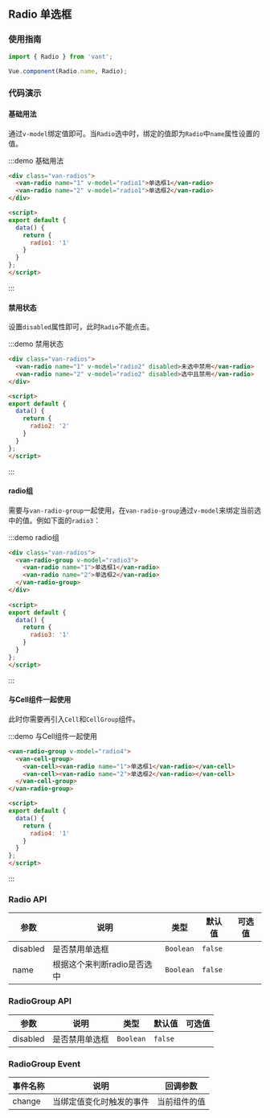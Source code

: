 <style>
.demo-radio {
  .van-radios {
    padding: 0 20px;

    .van-radio {
      margin: 10px 0;
    }
  }
}
</style>

<script>
export default {
  data() {
    return {
      radio1: '1',
      radio2: '2',
      radio3: '1',
      radio4: '1'
    };
  }
};
</script>

## Radio 单选框

### 使用指南
``` javascript
import { Radio } from 'vant';

Vue.component(Radio.name, Radio);
```

### 代码演示

#### 基础用法

通过`v-model`绑定值即可。当`Radio`选中时，绑定的值即为`Radio`中`name`属性设置的值。

:::demo 基础用法
```html
<div class="van-radios">
  <van-radio name="1" v-model="radio1">单选框1</van-radio>
  <van-radio name="2" v-model="radio1">单选框2</van-radio>
</div>

<script>
export default {
  data() {
    return {
      radio1: '1'
    }
  }
};
</script>
```
:::

#### 禁用状态

设置`disabled`属性即可，此时`Radio`不能点击。

:::demo 禁用状态
```html
<div class="van-radios">
  <van-radio name="1" v-model="radio2" disabled>未选中禁用</van-radio>
  <van-radio name="2" v-model="radio2" disabled>选中且禁用</van-radio>
</div>

<script>
export default {
  data() {
    return {
      radio2: '2'
    }
  }
};
</script>
```
:::

#### radio组

需要与`van-radio-group`一起使用，在`van-radio-group`通过`v-model`来绑定当前选中的值。例如下面的`radio3`：

:::demo radio组
```html
<div class="van-radios">
  <van-radio-group v-model="radio3">
    <van-radio name="1">单选框1</van-radio>
    <van-radio name="2">单选框2</van-radio>
  </van-radio-group>
</div>
  
<script>
export default {
  data() {
    return {
      radio3: '1'
    }
  }
};
</script>
```
:::

#### 与Cell组件一起使用

此时你需要再引入`Cell`和`CellGroup`组件。

:::demo 与Cell组件一起使用
```html
<van-radio-group v-model="radio4">
  <van-cell-group>
    <van-cell><van-radio name="1">单选框1</van-radio></van-cell>
    <van-cell><van-radio name="2">单选框2</van-radio></van-cell>
  </van-cell-group>
</van-radio-group>

<script>
export default {
  data() {
    return {
      radio4: '1'
    }
  }
};
</script>
```
:::

### Radio API

| 参数       | 说明      | 类型       | 默认值       | 可选值       |
|-----------|-----------|-----------|-------------|-------------|
| disabled | 是否禁用单选框 | `Boolean`  | `false` |   |
| name | 根据这个来判断radio是否选中 | `Boolean`  | `false` |   |

### RadioGroup API

| 参数       | 说明      | 类型       | 默认值       | 可选值       |
|-----------|-----------|-----------|-------------|-------------|
| disabled | 是否禁用单选框 | `Boolean`  | `false` |   |

### RadioGroup Event

| 事件名称       | 说明      | 回调参数 |
|-----------|-----------|-----------|
| change | 当绑定值变化时触发的事件 | 当前组件的值 |
